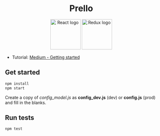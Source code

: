 <h1 align="center">Prello</h1>
<p align="center">
  <span><img src="https://miro.medium.com/max/480/1*To2H39eauxaeYxYMtV1afQ.png" alt="React logo" width="100"></span>
  <span><img src="https://i1.wp.com/www.ux-republic.com/wp-content/uploads/2016/11/logo-redux.png" alt="Redux logo" width="100"></span>
</p>

* Tutorial: [Medium - Getting started](https://medium.com/@notrab/getting-started-with-create-react-app-redux-react-router-redux-thunk-d6a19259f71f)

## Get started
```bash
npm install
npm start
```

Create a copy of *config_model.js* as **config_dev.js** (dev) or **config.js** (prod) and fill in the blanks.

## Run tests
```bash
npm test
```

